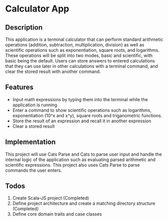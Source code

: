  # Calculator App

## Description

This application is a terminal calculator that can perform standard arithmetic
operations (addition, subtraction, multiplication, division) as well as
scientific operations such as exponentiation, square roots, and logarithms.
These operations will be split into two modes, basic and scientific, with basic
being the default.
Users can store answers to entered calculations that they can use later in
other calculations with a terminal command, and clear the stored result with
another command.

## Features

- Input math expressions by typing them into the terminal while the application
  is running
- Enter a command to show scientific operations such as logarithms, exponentiation
  (10^x and x^y), square roots and triganometric functions.
- Store the result of an expression and recall it in another expression
- Clear a stored result


## Implementation

This project will use Cats Parse and Cats to parse user input and handle the
internal logic of the application such as evaluating parsed arithmetic and
scientific expressions. This project also uses Cats Parse to parse commands the
user enters.

## Todos

1. Create Scala-JS project (Completed)
2. Define project architecture and create a matching directory structure (Completed)
3. Define core domain traits and case classes
